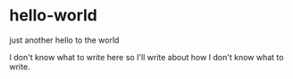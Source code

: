 # hello-world
just another hello to the world

I don't know what to write here so I'll write about how I don't know what to write.
